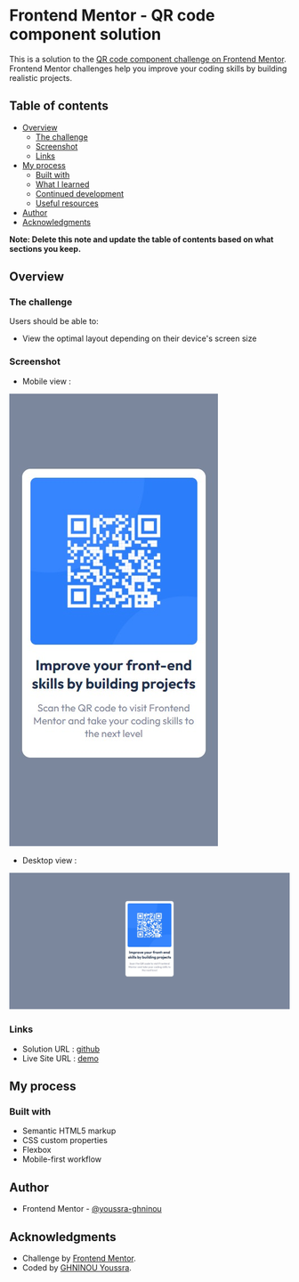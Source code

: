 # Frontend Mentor - QR code component solution

This is a solution to the [QR code component challenge on Frontend Mentor](https://www.frontendmentor.io/challenges/qr-code-component-iux_sIO_H). Frontend Mentor challenges help you improve your coding skills by building realistic projects.

## Table of contents

- [Overview](#overview)
  - [The challenge](#the-challenge)
  - [Screenshot](#screenshot)
  - [Links](#links)
- [My process](#my-process)
  - [Built with](#built-with)
  - [What I learned](#what-i-learned)
  - [Continued development](#continued-development)
  - [Useful resources](#useful-resources)
- [Author](#author)
- [Acknowledgments](#acknowledgments)

**Note: Delete this note and update the table of contents based on what sections you keep.**

## Overview

### The challenge

Users should be able to:

- View the optimal layout depending on their device's screen size

### Screenshot

- Mobile view :

![](./images/mobile.jpeg)

- Desktop view :

![](./images/desktop.jpeg)

### Links

- Solution URL : [github](https://github.com/youssra-ghninou/qr-code-component)
- Live Site URL : [demo](https://youssra-ghninou.github.io/QR-code-component/)

## My process

### Built with

- Semantic HTML5 markup
- CSS custom properties
- Flexbox
- Mobile-first workflow

## Author

- Frontend Mentor - [@youssra-ghninou](https://www.frontendmentor.io/profile/youssra-ghninou)

## Acknowledgments

- Challenge by <a href="https://www.frontendmentor.io?ref=challenge" target="_blank">Frontend Mentor</a>.
- Coded by <a href="https://github.com/youssra-ghninou/">GHNINOU Youssra</a>.
